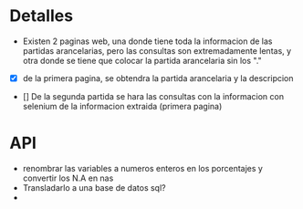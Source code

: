 # Detalles

- Existen 2 paginas web, una donde tiene toda la informacion de las partidas arancelarias, pero las consultas son extremadamente lentas, y otra donde se tiene que colocar la partida arancelaria sin los "."
- [x] de la primera pagina, se obtendra la partida arancelaria y la descripcion
- [] De la segunda partida se hara las consultas con la informacion con selenium de la informacion extraida (primera pagina) 


# API

- renombrar las variables a numeros enteros en los porcentajes y convertir los N.A en nas
- Transladarlo a una base de datos sql?
- 